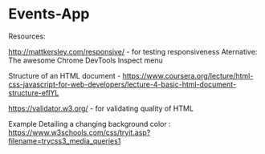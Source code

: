 # Events-App

Resources:

http://mattkersley.com/responsive/ - for testing responsiveness
Aternative: The awesome Chrome DevTools Inspect menu

Structure of an HTML document - https://www.coursera.org/lecture/html-css-javascript-for-web-developers/lecture-4-basic-html-document-structure-efIYL

https://validator.w3.org/ - for validating quality of HTML

Example Detailing a changing background color : https://www.w3schools.com/css/tryit.asp?filename=trycss3_media_queries1